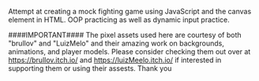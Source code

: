 Attempt at creating a mock fighting game using JavaScript and the canvas element in HTML. OOP practicing as well as dynamic input practice.

####IMPORTANT####
The pixel assets used here are courtesy of both "brullov" and "LuizMelo" and their amazing work on backgrounds, animations, and player models.
Please consider checking them out over at https://brullov.itch.io/ and 
https://luizMeelo.itch.io/ if interested in supporting them or using their assests. Thank you